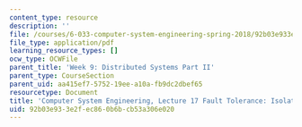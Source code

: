 ```yaml
---
content_type: resource
description: ''
file: /courses/6-033-computer-system-engineering-spring-2018/92b03e933e2fec860b6bcb53a306e020_MIT6_033S18lec17.pdf
file_type: application/pdf
learning_resource_types: []
ocw_type: OCWFile
parent_title: 'Week 9: Distributed Systems Part II'
parent_type: CourseSection
parent_uid: aa415ef7-5752-19ee-a10a-fb9dc2dbef65
resourcetype: Document
title: 'Computer System Engineering, Lecture 17 Fault Tolerance: Isolation'
uid: 92b03e93-3e2f-ec86-0b6b-cb53a306e020
---
```


